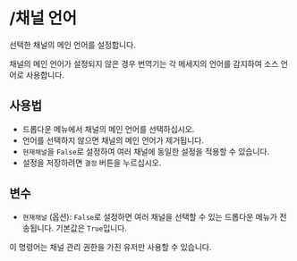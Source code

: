 # /채널 언어

선택한 채널의 메인 언어를 설정합니다.

채널의 메인 언어가 설정되지 않은 경우 번역기는 각 메세지의 언어를 감지하여 소스 언어로 사용합니다.

## 사용법

* 드롭다운 메뉴에서 채널의 메인 언어를 선택하십시오.
* 언어를 선택하지 않으면 채널의 메인 언어가 제거됩니다.
* `현재채널`을 `False`로 설정하여 여러 채널에 동일한 설정을 적용할 수 있습니다.
* 설정을 저장하려면 `결정` 버튼을 누르십시오.

## 변수

* `현재채널` (옵션): `False`로 설정하면 여러 채널을 선택할 수 있는 드롭다운 메뉴가 전송됩니다. 기본값은 `True`입니다.

이 명령어는 채널 관리 권한을 가진 유저만 사용할 수 있습니다.
